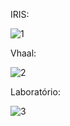 IRIS:

![1](https://github.com/NaomiChann/Zeitgeist/assets/85114312/5d85d897-817b-4c68-910c-15994cc48ebf)

Vhaal:

![2](https://github.com/NaomiChann/Zeitgeist/assets/85114312/70cc8794-fcae-479e-9f4c-87f0c7d6957e)

Laboratório:

![3](https://github.com/NaomiChann/Zeitgeist/assets/85114312/578377e1-4ee6-4c94-8108-bcf133236340)
